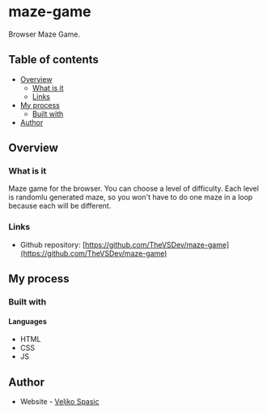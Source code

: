 # maze-game

Browser Maze Game.

## Table of contents

- [Overview](#overview)
  - [What is it](#what-is-it)
  - [Links](#links)
- [My process](#my-process)
  - [Built with](#built-with)
- [Author](#author)

## Overview

### What is it

Maze game for the browser. You can choose a level of difficulty.
Each level is randomlu generated maze, so you won't have to do one maze in a loop because each will be different.

### Links

- Github repository: [https://github.com/TheVSDev/maze-game](https://github.com/TheVSDev/maze-game)

## My process

### Built with

#### Languages
- HTML
- CSS
- JS

## Author

- Website - [Veljko Spasic](https://veljko-spasic.rf.gd)
